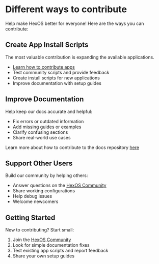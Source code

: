 # Different ways to contribute

Help make HexOS better for everyone! Here are the ways you can contribute:

## Create App Install Scripts

The most valuable contribution is expanding the available applications.

- [Learn how to contribute apps](/features/apps/install-scripts/contributing)
- Test community scripts and provide feedback
- Create install scripts for new applications
- Improve documentation with setup guides

## Improve Documentation

Help keep our docs accurate and helpful:

- Fix errors or outdated information
- Add missing guides or examples
- Clarify confusing sections
- Share real-world use cases

Learn more about how to contribute to the docs repository [here](/community/how-to-contribute/)

## Support Other Users

Build our community by helping others:

- Answer questions on the [HexOS Community](https://hub.hexos.com/)
- Share working configurations
- Help debug issues
- Welcome newcomers

## Getting Started

New to contributing? Start small:
1. Join the [HexOS Community](https://hub.hexos.com/)
2. Look for simple documentation fixes
3. Test existing app scripts and report feedback
4. Share your own setup guides